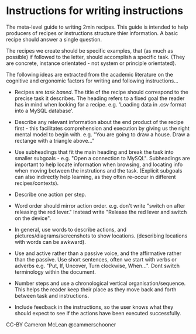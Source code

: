 Instructions for writing instructions
=====================================

The meta-level guide to writing 2min recipes. This guide is intended to help
producers of recipes or instructions structure thier information. A basic 
recipe should answer a single question.

The recipes we create should be specific examples, that (as much as possible)
if followed to the letter, should accomplish a specific task. (They are 
concrete, instance orientated - not system or principle orientated).

The following ideas are extracted from the academic literature on the cognitive
and ergonomic factors for writing and following instructions...

- Recipes are _task based_. The title of the recipe should correspond to the
precise task it describes. The heading refers to a fixed goal the reader has in
mind when looking for a recipe. e.g. 'Loading data in .csv format into a MySQL 
database'.

- Describe any relevant information about the end product of the recipe first -
this facilitates comprehension and execution by giving us the right mental 
model to begin with. e.g. "You are going to draw a house. Draw a rectange with
a triangle above..."

- Use subheadings that fit the main heading and break the task into smaller 
subgoals - e.g. "Open a connection to MySQL". Subheadings are important to help
locate information when browsing, and locating info when moving between the 
instrutions and the task. (Explicit subgoals can also indirectly help learning,
as they often re-occur in different recipes/contexts).

- Describe one action per step.

- Word order should mirror action order. e.g. don't write "switch on after 
releasing the red lever." Instead write "Release the red lever and switch on 
the device".

- In general, use words to describe actions, and pictures/diagrams/screenshots
to show locations. (describing locations with words can be awkward).

- Use and active rather than a passive voice, and the affirmative rather than
the passive. Use short sentences, often we start with verbs or adverbs e.g. 
"Put, If, Uncover, Turn clockwise, When...". Dont switch terminology within the
document. 

- Number steps and use a chronological vertical organisation/sequence. 
This helps the reader keep their place as they move back and forth between task
and instructions.

- Include feedback in the instructions, so the user knows what they should 
expect to see if the actions have been executed successfully.





CC-BY Cameron McLean @cammerschooner 